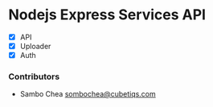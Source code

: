 # Nodejs Express Services API
- [x] API
- [x] Uploader
- [x] Auth

### Contributors
- Sambo Chea <sombochea@cubetiqs.com>
